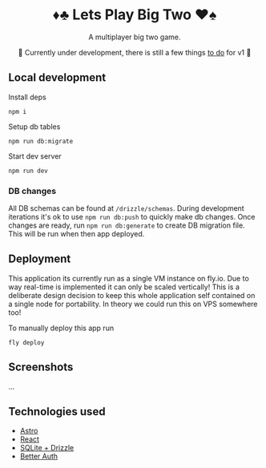 <div align="center">

  <h1>♦️♣️ Lets Play Big Two ♥️♠️</h1>
  
  <p>A multiplayer big two game.</p> 
  
  🚧 Currently under development, there is still a few things <a href="/TODO.md">to do</a> for v1 🚧
</div>


## Local development

Install deps

```
npm i
```

Setup db tables

```
npm run db:migrate
```

Start dev server

```
npm run dev
```

### DB changes

All DB schemas can be found at `/drizzle/schemas`. During development iterations it's ok to use `npm run db:push` to quickly make db changes. Once changes are ready, run `npm run db:generate` to create DB migration file. This will be run when then app deployed.

## Deployment

This application its currently run as a single VM instance on fly.io. Due to way real-time is implemented it can only be scaled vertically! This is a deliberate design decision to keep this whole application self contained on a single node for portability. In theory we could run this on VPS somewhere too!

To manually deploy this app run

```
fly deploy
```

## Screenshots

...

## Technologies used

- [Astro](https://astro.build/)
- [React](https://react.dev/)
- [SQLite + Drizzle](https://orm.drizzle.team/docs/get-started-sqlite)
- [Better Auth](https://www.better-auth.com/)
